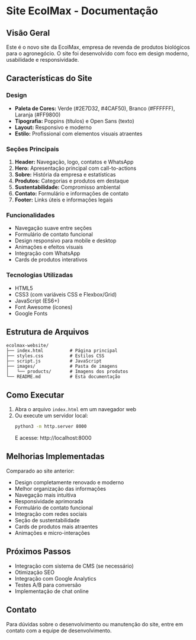 # Site EcolMax - Documentação

## Visão Geral
Este é o novo site da EcolMax, empresa de revenda de produtos biológicos para o agronegócio. O site foi desenvolvido com foco em design moderno, usabilidade e responsividade.

## Características do Site

### Design
- **Paleta de Cores:** Verde (#2E7D32, #4CAF50), Branco (#FFFFFF), Laranja (#FF9800)
- **Tipografia:** Poppins (títulos) e Open Sans (texto)
- **Layout:** Responsivo e moderno
- **Estilo:** Profissional com elementos visuais atraentes

### Seções Principais
1. **Header:** Navegação, logo, contatos e WhatsApp
2. **Hero:** Apresentação principal com call-to-actions
3. **Sobre:** História da empresa e estatísticas
4. **Produtos:** Categorias e produtos em destaque
5. **Sustentabilidade:** Compromisso ambiental
6. **Contato:** Formulário e informações de contato
7. **Footer:** Links úteis e informações legais

### Funcionalidades
- Navegação suave entre seções
- Formulário de contato funcional
- Design responsivo para mobile e desktop
- Animações e efeitos visuais
- Integração com WhatsApp
- Cards de produtos interativos

### Tecnologias Utilizadas
- HTML5
- CSS3 (com variáveis CSS e Flexbox/Grid)
- JavaScript (ES6+)
- Font Awesome (ícones)
- Google Fonts

## Estrutura de Arquivos
```
ecolmax-website/
├── index.html          # Página principal
├── styles.css          # Estilos CSS
├── script.js           # JavaScript
├── images/             # Pasta de imagens
│   └── products/       # Imagens dos produtos
└── README.md           # Esta documentação
```

## Como Executar
1. Abra o arquivo `index.html` em um navegador web
2. Ou execute um servidor local:
   ```bash
   python3 -m http.server 8000
   ```
   E acesse: http://localhost:8000

## Melhorias Implementadas
Comparado ao site anterior:
- Design completamente renovado e moderno
- Melhor organização das informações
- Navegação mais intuitiva
- Responsividade aprimorada
- Formulário de contato funcional
- Integração com redes sociais
- Seção de sustentabilidade
- Cards de produtos mais atraentes
- Animações e micro-interações

## Próximos Passos
- Integração com sistema de CMS (se necessário)
- Otimização SEO
- Integração com Google Analytics
- Testes A/B para conversão
- Implementação de chat online

## Contato
Para dúvidas sobre o desenvolvimento ou manutenção do site, entre em contato com a equipe de desenvolvimento.

